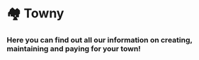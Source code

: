 # 🏘 Towny

### Here you can find out all our information on creating, maintaining and paying for your town!
